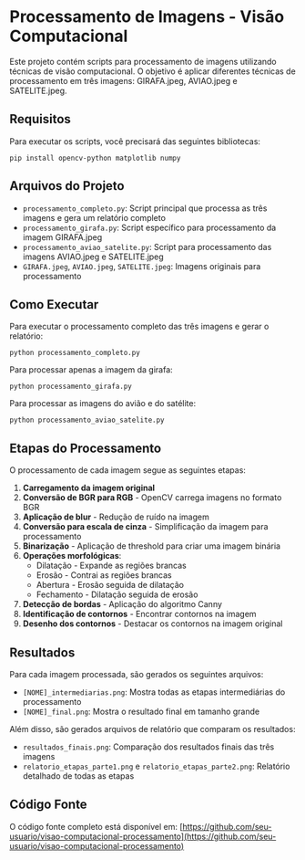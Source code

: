 # Processamento de Imagens - Visão Computacional

Este projeto contém scripts para processamento de imagens utilizando técnicas de visão computacional. O objetivo é aplicar diferentes técnicas de processamento em três imagens: GIRAFA.jpeg, AVIAO.jpeg e SATELITE.jpeg.

## Requisitos

Para executar os scripts, você precisará das seguintes bibliotecas:

```
pip install opencv-python matplotlib numpy
```

## Arquivos do Projeto

- `processamento_completo.py`: Script principal que processa as três imagens e gera um relatório completo
- `processamento_girafa.py`: Script específico para processamento da imagem GIRAFA.jpeg
- `processamento_aviao_satelite.py`: Script para processamento das imagens AVIAO.jpeg e SATELITE.jpeg
- `GIRAFA.jpeg`, `AVIAO.jpeg`, `SATELITE.jpeg`: Imagens originais para processamento

## Como Executar

Para executar o processamento completo das três imagens e gerar o relatório:

```
python processamento_completo.py
```

Para processar apenas a imagem da girafa:

```
python processamento_girafa.py
```

Para processar as imagens do avião e do satélite:

```
python processamento_aviao_satelite.py
```

## Etapas do Processamento

O processamento de cada imagem segue as seguintes etapas:

1. **Carregamento da imagem original**
2. **Conversão de BGR para RGB** - OpenCV carrega imagens no formato BGR
3. **Aplicação de blur** - Redução de ruído na imagem
4. **Conversão para escala de cinza** - Simplificação da imagem para processamento
5. **Binarização** - Aplicação de threshold para criar uma imagem binária
6. **Operações morfológicas**:
   - Dilatação - Expande as regiões brancas
   - Erosão - Contrai as regiões brancas
   - Abertura - Erosão seguida de dilatação
   - Fechamento - Dilatação seguida de erosão
7. **Detecção de bordas** - Aplicação do algoritmo Canny
8. **Identificação de contornos** - Encontrar contornos na imagem
9. **Desenho dos contornos** - Destacar os contornos na imagem original

## Resultados

Para cada imagem processada, são gerados os seguintes arquivos:

- `[NOME]_intermediarias.png`: Mostra todas as etapas intermediárias do processamento
- `[NOME]_final.png`: Mostra o resultado final em tamanho grande

Além disso, são gerados arquivos de relatório que comparam os resultados:

- `resultados_finais.png`: Comparação dos resultados finais das três imagens
- `relatorio_etapas_parte1.png` e `relatorio_etapas_parte2.png`: Relatório detalhado de todas as etapas

## Código Fonte

O código fonte completo está disponível em: [https://github.com/seu-usuario/visao-computacional-processamento](https://github.com/seu-usuario/visao-computacional-processamento)